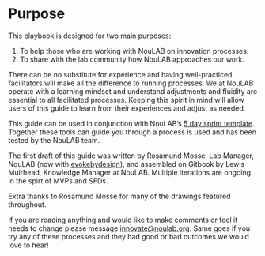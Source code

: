 # Purpose

This playbook is designed for two main purposes:

1.  To help those who are working with NouLAB on innovation processes.
2.  To share with the lab community how NouLAB approaches our work. 

There can be no substitute for experience and having well-practiced facilitators will make all the difference to running processes. We at NouLAB operate with a learning mindset and understand adjustments and fluidity are essential to all facilitated processes. Keeping this spirit in mind will allow users of this guide to learn from their experiences and adjust as needed.

This guide can be used in conjunction with NouLAB’s [5 day sprint template](https://docs.google.com/document/d/1qHxHq6g0lSmE-v3HbGm8wsvFO2-4AzQ517WcNOJSVRE/edit). Together these tools can guide you through a process is used and has been tested by the NouLAB team.

The first draft of this guide was written by Rosamund Mosse, Lab Manager, NouLAB \(now with [evokebydesign](http://evokebydesign.org)\), and assembled on Gitbook by Lewis Muirhead, Knowledge Manager at NouLAB. Multiple iterations are ongoing in the spirt of MVPs and SFDs. 

Extra thanks to Rosamund Mosse for many of the drawings featured throughout.

If you are reading anything and would like to make comments or feel it needs to change please message [innovate@noulab.org](mailto:innovate@noulab.org). Same goes if you try any of these processes and they had good or bad outcomes we would love to hear!

   


